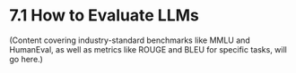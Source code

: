 # 7.1 How to Evaluate LLMs

(Content covering industry-standard benchmarks like MMLU and HumanEval, as well as metrics like ROUGE and BLEU for specific tasks, will go here.)
